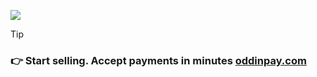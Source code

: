 ![](https://cdn.oddinpay.com/oddinpay.webp)

> [!TIP]
> ### 👉 Start selling. Accept payments in minutes [oddinpay.com](https://oddinpay.com)
